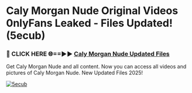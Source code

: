 # Caly Morgan Nude Original Videos 0nlyFans Leaked - Files Updated! (5ecub)

<h3>🔴 CLICK HERE 🌐==►► <a href="https://tinyurl.com/4mcuefdz" rel="nofollow">Caly Morgan Nude Updated Files</a></h3>

Get Caly Morgan Nude and all content. Now you can access all videos and pictures of Caly Morgan Nude. New Updated Files 2025!

[![5ecub](https://i.imgur.com/StAQSOY.gif)](https://tinyurl.com/4mcuefdz)
